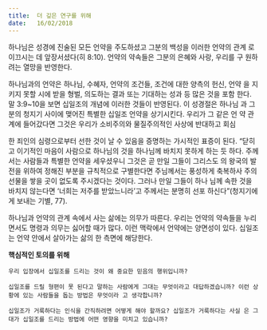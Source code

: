 ```yaml
---
title:  더 깊은 연구를 위해
date:   16/02/2018
---
```


하나님은 성경에 진술된 모든 언약을 주도하셨고 그분의 백성을 이러한 언약의 관계 로 이끄시는 데 앞장서셨다(히 8:10). 언약의 약속들은 그분의 은혜와 사랑, 우리를 구 원하려는 열망을 반영한다. 

하나님과의 언약은 하나님, 수혜자, 언약의 조건들, 조건에 대한 양측의 헌신, 언약 을 지키지 못할 시에 받을 형벌, 의도하는 결과 또는 기대하는 성과 등 많은 것을 포함 한다. 말 3:9~10을 보면 십일조의 개념에 이러한 것들이 반영된다. 이 성경절은 하나님 과 그분의 청지기 사이에 맺어진 특별한 십일조 언약을 상기시킨다. 우리가 그 같은 언 약 관계에 들어갔다면 그것은 우리가 소비주의와 물질주의적인 사상에 반대하고 회심

한 죄인의 심령으로부터 선한 것이 날 수 있음을 증명하는 가시적인 표증이 된다. “닫히고 이기적인 마음이 사람으로 하나님의 것을 하나님께 바치지 못하게 하는 듯 하다. 주께서는 사람들과 특별한 언약을 세우셨우니 그것은 곧 만일 그들이 그리스도 의 왕국의 발전을 위하여 정해진 부분을 규칙적으로 구별한다면 주님께서는 풍성하게 축복하사 주의 선물을 쌓을 곳이 없도록 주시겠다는 것이다. 그러나 만일 그들이 하나 님께 속한 것을 바치지 않는다면 ‘너희는 저주를 받았느니라’고 주께서는 분명히 선포 하신다”(청지기에게 보내는 기별, 77).

하나님과 언약의 관계 속에서 사는 삶에는 의무가 따른다. 우리는 언약의 약속들을 누리면서도 명령과 의무는 싫어할 때가 많다. 이런 맥락에서 언약에는 양면성이 있다. 십일조는 언약 안에서 살아가는 삶의 한 측면에 해당한다.

**핵심적인 토의를 위해**

`우리 입장에서 십일조를 드리는 것이 왜 중요한 믿음의 행위입니까?`

`십일조를 드릴 형편이 못 된다고 말하는 사람에게 그대는 무엇이라고 대답하겠습니까? 이런 상황에 있는 사람들을 돕는 방법은 무엇이라 고 생각합니까?`

`십일조가 거룩하다는 인식을 간직하려면 어떻게 해야 할까요? 십일조가 거룩하다는 사실 은 그대가 십일조를 드리는 방법에 어떤 영향을 미치고 있습니까?`